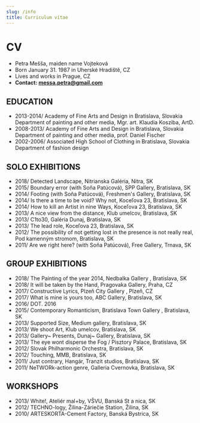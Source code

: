 ```yaml
---
slug: /info
title: Curriculum vitae
---
```

# CV

* Petra Mešša, maiden name Vojteková
* Born January 31. 1987 in Uherské Hradiště, CZ
* Lives and works in Prague, CZ
* **Contact: messa.petra@gmail.com** 

## EDUCATION

* 2013-2014/ Academy of Fine Arts and Design in Bratislava, Slovakia\
  Department of painting and other media, Mgr. art. Klaudia Kosziba, ArtD.
* 2008-2013/ Academy of Fine Arts and Design in Bratislava, Slovakia\
  Department of painting and other media,  prof. Daniel Fischer
* 2002-2006/ Associated High School of Clothing in Bratislava, Slovakia\
  Department of fashion design

## SOLO EXHIBITIONS

* 2018/ Detected Landscape, Nitrianska Galéria, Nitra, SK
* 2015/ Boundary error (with Soňa Patúcová), SPP Gallery, Bratislava, SK
* 2014/ Footing (with Soňa Patúcová), Freshmen's Gallery, Bratislava, SK
* 2014/ Is there a time to be void? Why not, Koceľova 23, Bratislava, SK
* 2014/ How to kill an Artist in nine Ways, Koceľova 23, Bratislava, SK
* 2013/ A nice view from the distance, Klub umelcov, Bratislava, SK
* 2013/ C1to30, Galéria Dunaj, Bratislava, SK
* 2013/ The lead role, Koceľova 23, Bratislava, SK
* 2012/ The possibility of not getting lost in the presence is not really real, Pod kamenným stromom, Bratislava, SK
* 2011/ Are we right here? (with Soňa Patúcová), Free Gallery, Trnava, SK

## GROUP EXHIBITIONS

* 2018/ The Painting of the year 2014, Nedbalka Gallery , Bratislava, SK
* 2018/ It will be taken by the Hand, Pragovaka Gallery, Praha, CZ
* 2017/ Constructive Lyrics, Plzeň City Gallery , Plzeň, CZ
* 2017/ What is mine is yours too, ABC Gallery, Bratislava, SK
* 2016/ DOT. 2016
* 2015/ Contemporary Romanticism, Bratislava Town Gallery , Bratislava, SK
* 2013/ Supported Size, Medium gallery, Bratislava, SK
* 2013/ We shoot Art, Klub umelcov, Bratislava, SK
* 2013/ Gallery\~ Presents, Dunaj\~ Gallery, Bratislava, SK
* 2013/ The eye wont disperse the Fog / Pisztory Palace, Bratislava, SK
* 2012/ Slovak Philharmonic Orchestra, Bratislava, SK
* 2012/ Touching, MMB, Bratislava, SK
* 2011/ Just contrary, Hangár, Tranzit studios, Bratislava, SK
* 2011/ NeTWORk-action genre, Galleria Cvernovka, Bratislava, SK

## WORKSHOPS

* 2013/ White!, Ateliér mal+by, VŠVU, Banská St a nica, SK
* 2012/ TECHNO-logy, Žilina-Záriečie Station, Žilina, SK
* 2010/ ARTESKORTA-Cement Factory, Banská Bystrica, SK
